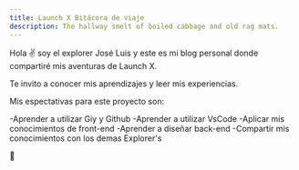 ```yaml
---
title: Launch X Bitácora de viaje
description: The hallway smelt of boiled cabbage and old rag mats.
---
```


Hola ✌️  soy el explorer José Luis y este es mi blog personal donde compartiré mis aventuras de Launch X.

Te invito a conocer mis aprendizajes y leer mis experiencias.

Mis espectativas para este proyecto son:

-Aprender a utilizar Giy y Github
-Aprender a utilizar VsCode 
-Aplicar mis conocimientos de front-end
-Aprender a diseñar back-end
-Compartir mis conocimientos con los demas Explorer's

🚀

